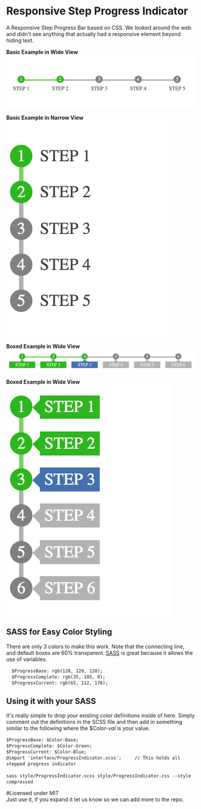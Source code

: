 # Responsive Step Progress Indicator
A Responsive Step Progress Bar based on CSS. We looked around the web and didn't see anything that actually had a responsive element beyond hiding text.
  
**Basic Example in Wide View**  
![Horizontal Step Progress Indicator](images/horizontal-step-progress-indicator.png)  
  
**Basic Example in Narrow View**  
![Vertical Step Progress Indicator](images/vertical-step-progress-indicator.png)  
  
**Boxed Example in Wide View**  
![Horizontal Boxed Step Progress Indicator](images/horizontal-boxed-step-progress-indicator.png)  
  
**Boxed Example in Wide View**  
![Vertical Boxed Step Progress Indicator](images/vertical-boxed-step-progress-indicator.png)  
  
## SASS for Easy Color Styling  
There are only 3 colors to make this work. Note that the connecting line, and default boxes are 60% transparent. [SASS](http://sass-lang.com/) is great because it allows the use of variables.
  
	  $ProgressBase: rgb(128, 128, 128);  
	  $ProgressComplete: rgb(35, 185, 0);  
	  $ProgressCurrent: rgb(65, 112, 176);  
  
## Using it with your SASS  
It's really simple to drop your existing color definitions inside of here. Simply comment out the definitions in the SCSS file and then add in something similar to the following where the $Color-_val_ is your value.
  
	$ProgressBase: $Color-Base;
	$ProgressComplete: $Color-Green;
	$ProgressCurrent: $Color-Blue;
	@import 'interface/ProgressIndicator.scss';		// This holds all stepped progress indicator

	sass style/ProgressIndicator.scss style/ProgressIndicator.css --style compressed  
  
#Licensed under MIT  
Just use it, if you expand it let us know so we can add more to the repo.